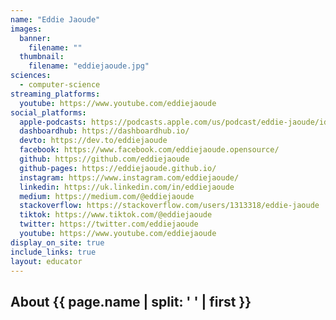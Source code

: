 ```yaml
---
name: "Eddie Jaoude"
images:
  banner:
    filename: ""
  thumbnail:
    filename: "eddiejaoude.jpg"
sciences:
  - computer-science
streaming_platforms:
  youtube: https://www.youtube.com/eddiejaoude
social_platforms:
  apple-podcasts: https://podcasts.apple.com/us/podcast/eddie-jaoude/id1454033321
  dashboardhub: https://dashboardhub.io/
  devto: https://dev.to/eddiejaoude
  facebook: https://www.facebook.com/eddiejaoude.opensource/
  github: https://github.com/eddiejaoude
  github-pages: https://eddiejaoude.github.io/
  instagram: https://www.instagram.com/eddiejaoude/
  linkedin: https://uk.linkedin.com/in/eddiejaoude
  medium: https://medium.com/@eddiejaoude
  stackoverflow: https://stackoverflow.com/users/1313318/eddie-jaoude
  tiktok: https://www.tiktok.com/@eddiejaoude
  twitter: https://twitter.com/eddiejaoude
  youtube: https://www.youtube.com/eddiejaoude
display_on_site: true
include_links: true
layout: educator
---
```

## About {{ page.name | split: ' ' | first }}
